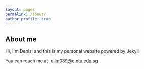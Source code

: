 ```yaml
---
layout: pages
permalink: /about/
author_profile: true
---
```


## About me

Hi, I'm Denis, and this is my personal website powered by Jekyll



You can reach me at:
[dlim089@e.ntu.edu.sg](mailto:dlim089@e.ntu.edu.sg)